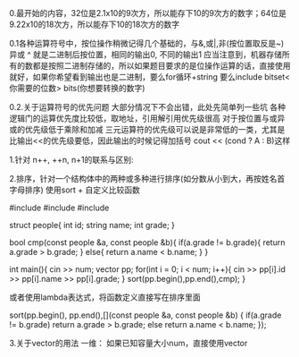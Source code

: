0.最开始的内容，32位是2.1x10的9次方，所以能存下10的9次方的数字；64位是9.22x10的18次方，所以能存下10的18次方的数字

0.1各种运算符号中，按位操作稍微记得几个基础的，与&,或|,非(按位置取反是~)异或 ^ 就是二进制后按位置，相同的输出0, 不同的输出1
应当注意到，机器存储所有的数都是按照二进制存储的，所以如果题目要求的是位操作运算的话，直接使用就好，如果你希望看到输出也是二进制，要么for循环+string
要么include <bitset> bitset<你需要的位数> bits(你想要转换的数字)

0.2.关于运算符号的优先问题
大部分情况下不会出错，此处先简单列一些坑
各种逻辑门的运算优先度比较低，取地址，引用解引用优先级很高
对于按位置与或异或的优先级低于乘除和加减
三元运算符的优先级可以说是非常低的一类，尤其是比输出<<的优先级要低，因此输出的时候记得加括号 cout << (cond ? A : B)这样

1.针对 n++, ++n, n+1的联系与区别:


2.排序，针对一个结构体中的两种或多种进行排序(如分数从小到大，再按姓名首字母排序)
使用sort + 自定义比较函数

#include <algorithm>
#include <string>
#include <vector>

struct people{
    int id;
    string name;
    int grade;
}

bool cmp(const people &a, const people &b){
    if(a.grade != b.grade){
        return a.grade > b.grade;
    }
    else{
        return a.name < b.name;
    }
}

int main(){
    cin >> num;
    vector<people> pp;
    for(int i = 0; i < num; i++){
        cin >> pp[i].id >> pp[i].name >> pp[i].grade;
    }
    sort(pp.begin(),pp.end(),cmp);
}

或者使用lambda表达式，将函数定义直接写在排序里面

sort(pp.begin(), pp.end(),[](const people &a, const people &b) {
    if(a.grade != b.grade)
    return a.grade > b.grade;
    else
    return a.name < b.name;
});


3.关于vector的用法
一维：
如果已知容量大小num，直接使用vector<template> temp(num),之后直接通过下标访问即可
如果容量大小未知，需要动态添加: vector<template> temp,之后template tmp;temp.push_back(tmp);

二维:
已知容量大小，n行m列,使用vector<vector<template>> temp(n, vector<template>(m))
此时的初始化默认为0，如果想初始化为其他值的话，选取 vector<vector<template>> temp(n,vector<template>(m,'想要的字符'))即可
之后通过下标访问即可
如果容量大小未知,需要在循环中添加 vector<vector<template>> temp; 

4.对于string的用法
4.1字符串的初始化
我们应当知道，在cpp中。字符串的初始化是默认为0,即 string s; s.empty()则等于1;
4.2字符串的添加和删去
当我们引入了标准库之后，都会都一种结构进行完整的基础功能构建
如果我们想添加字符，我们应该使用 s += "abc" 或者 s.push_pack("abc")或者s.append("abc")
4.3针对输入的是一句话，想统计单次，该如何做到？
首先，string直接统计的是字符串，且遇到输入字符串中间带空格的时候停止，
那么不仅要问，如果我有一个字符串，中间有很多空格，直到\n才停止的时候，我该怎么办？
使用getline即可，例如
#include <string>
#include <sstream>

sring line;
getline(cin, line);

stringstream ss(line); //保存到ss输入流里面，重载之后就可以使用string了，类似与矩阵分别输入数字和直接输入矩阵，然后进行操作
string word;
while(ss >> word){
    进行你需要的操作;
}

4.关于哈希表
哈希表一般是用来快速查找某一元素或一个元素及其对应关系的方法；前一个是Key,后一个是Value
1.查找元素,或者统计元素数量,使用无序表unordered_map<template,template> out//此处的out对应的是第二个template
如果只想去掉重复元素或者快速判断有没有,可以使用unordered_set<template> out,此处只存储Key
注意，哈希表，不论有序还是无顺序，本质都是高级数据结构（数组+链表），现成哈希表可以使用insert()和erase()操作


2.若想有序输出，需要使用map/set,底层是红黑树，此时可以查询范围，并看到最大最小值和最小最大值等操作。



